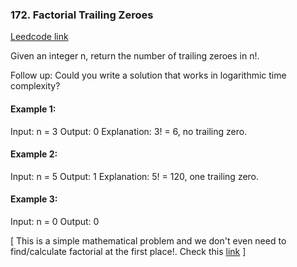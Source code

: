 ### 172. Factorial Trailing Zeroes
[Leedcode link](https://leetcode.com/problems/factorial-trailing-zeroes/)

Given an integer n, return the number of trailing zeroes in n!.

Follow up: Could you write a solution that works in logarithmic time complexity?

 

#### Example 1:

Input: n = 3
Output: 0
Explanation: 3! = 6, no trailing zero.

#### Example 2:

Input: n = 5
Output: 1
Explanation: 5! = 120, one trailing zero.

#### Example 3:

Input: n = 0
Output: 0



[ This is a simple mathematical problem and we don't even need to find/calculate factorial at the first place!.
  Check this [link](https://www.purplemath.com/modules/factzero.htm)
]
